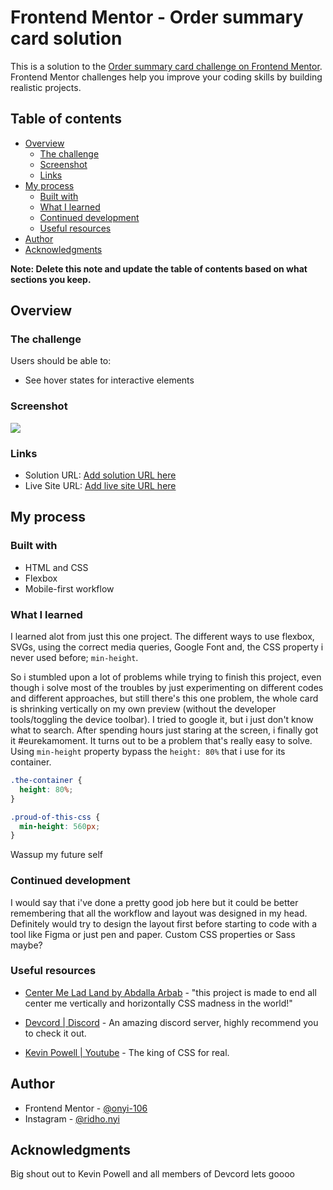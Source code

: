 # Frontend Mentor - Order summary card solution

This is a solution to the [Order summary card challenge on Frontend Mentor](https://www.frontendmentor.io/challenges/order-summary-component-QlPmajDUj). Frontend Mentor challenges help you improve your coding skills by building realistic projects. 

## Table of contents

- [Overview](#overview)
  - [The challenge](#the-challenge)
  - [Screenshot](#screenshot)
  - [Links](#links)
- [My process](#my-process)
  - [Built with](#built-with)
  - [What I learned](#what-i-learned)
  - [Continued development](#continued-development)
  - [Useful resources](#useful-resources)
- [Author](#author)
- [Acknowledgments](#acknowledgments)

**Note: Delete this note and update the table of contents based on what sections you keep.**

## Overview

### The challenge

Users should be able to:

- See hover states for interactive elements

### Screenshot

![](./screenshots)

### Links

- Solution URL: [Add solution URL here](https://your-solution-url.com)
- Live Site URL: [Add live site URL here](https://your-live-site-url.com)

## My process

### Built with

- HTML and CSS
- Flexbox
- Mobile-first workflow

### What I learned

I learned alot from just this one project.
The different ways to use flexbox, SVGs, using the correct media queries, Google Font and, the CSS property i never used before; `min-height`.

So i stumbled upon a lot of problems while trying to finish this project, even though i solve most of the troubles by just experimenting on different codes and different approaches, but still there's this one problem, the whole card is shrinking vertically on my own preview (without the developer tools/toggling the device toolbar). I tried to google it, but i just don't know what to search. After spending hours just staring at the screen, i finally got it #eurekamoment. It turns out to be a problem that's really easy to solve. Using `min-height` property bypass the `height: 80%` that i use for its container. 


```css
.the-container {
  height: 80%;
}

.proud-of-this-css {
  min-height: 560px;
}
```
Wassup my future self

### Continued development

I would say that i've done a pretty good job here but it could be better remembering that all the workflow and layout was designed in my head.
Definitely would try to design the layout first before starting to code with a tool like Figma or just pen and paper.
Custom CSS properties or Sass maybe? 

### Useful resources

- [Center Me Lad Land by Abdalla Arbab](https://glitch.com/~center-me-lad-land) - "this project is made to end all center me vertically and horizontally CSS madness in the world!"

- [Devcord | Discord](https://discord.gg/devcord) - An amazing discord server, highly recommend you to check it out.

- [Kevin Powell | Youtube](https://www.youtube.com/kepowob) - The king of CSS for real.

## Author

- Frontend Mentor - [@onyi-106](https://www.frontendmentor.io/profile/onyi-106)
- Instagram - [@ridho.nyi](https://www.instagram.com/ridho.nyi/)

## Acknowledgments

Big shout out to Kevin Powell and all members of Devcord lets goooo